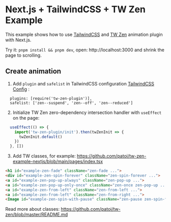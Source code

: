 # Next.js + TailwindCSS + TW Zen Example

This example shows how to use [TailwindCSS](https://tailwindcss.com/) and [TW Zen](https://github.com/patoi/tw-zen) animation plugin with Next.js.

Try it: `pnpm install && pnpm dev`, open: http://localhost:3000 and shrink the page to scrolling.

## Create animation

1. Add `plugin` and `safelist` in TailwindCSS configuration [TailwindCSS Config](https://github.com/patoi/tw-zen-example-nextjs/blob/main/tailwind.config.js) :

```text
  plugins: [require('tw-zen-plugin')],
  safelist: ['zen--suspend', 'zen--off', 'zen--reduced']
```

2. Initialize TW Zen zero-dependency intersection handler with `useEffect` on the page:

```javascript
  useEffect(() => {
    import('tw-zen-plugin/init').then(twZenInit => {
      twZenInit.default()
    })
  }, [])
```

3. Add TW classes, for example: https://github.com/patoi/tw-zen-example-nextjs/blob/main/pages/index.tsx

```html
<h1 id="example-zen-fade" className="zen-fade ...">
<div id="example-zen-spin-forever" className="zen-spin-forever ...">
<a id="example-zen-pop-up-always" className="zen-pop-up ...">
<a id="example-zen-pop-up-only-once" className="zen-once zen-pop-up ...">
<a id="example-zen-from-left" className="zen-from-left ...">
<a id="example-zen-from-left" className="zen-from-right ...">
<Image id="example-zen-spin-with-pause" className="zen-pause zen-spin-forever" ...>
```

Read more about classes: https://github.com/patoi/tw-zen/blob/master/README.md
